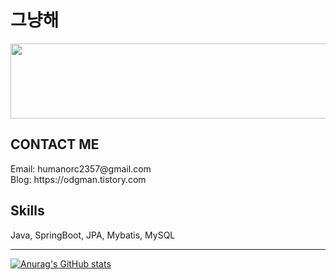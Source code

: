 # 그냥해
<a href="https://github.com/devxb/gitanimals">
  <img src="https://render.gitanimals.org/lines/{lildgman}?pet-id=649425358262886370" width="1000" height="120"/>
</a>

<!---
lildgman/lildgman is a ✨ special ✨ repository because its `README.md` (this file) appears on your GitHub profile.
You can click the Preview link to take a look at your changes.
--->
<h2>CONTACT ME</h2>
Email: humanorc2357@gmail.com <br>
Blog: https://odgman.tistory.com <br>

<h2>Skills</h2>
Java, SpringBoot, JPA, Mybatis, MySQL

<hr>

[![Anurag's GitHub stats](https://github-readme-stats.vercel.app/api?username=lildgman&show_icons=true&theme=merko)](https://github.com/anuraghazra/github-readme-stats)<br>



